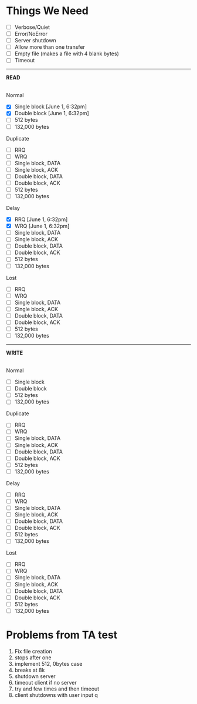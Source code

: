 # Things We Need

- [ ] Verbose/Quiet
- [ ] Error/NoError
- [ ] Server shutdown
- [ ] Allow more than one transfer
- [ ] Empty file (makes a file with 4 blank bytes)
- [ ] Timeout

<hr>

<b> READ </b><br><br>

Normal <br>
- [x] Single block [June 1, 6:32pm]
- [x] Double block [June 1, 6:32pm]
- [ ] 512 bytes
- [ ] 132,000 bytes

Duplicate <br>
- [ ] RRQ
- [ ] WRQ
- [ ] Single block, DATA
- [ ] Single block, ACK
- [ ] Double block, DATA
- [ ] Double block, ACK
- [ ] 512 bytes
- [ ] 132,000 bytes

Delay <br>
- [x] RRQ [June 1, 6:32pm]
- [x] WRQ [June 1, 6:32pm]
- [ ] Single block, DATA
- [ ] Single block, ACK
- [ ] Double block, DATA
- [ ] Double block, ACK
- [ ] 512 bytes
- [ ] 132,000 bytes

Lost <br>
- [ ] RRQ
- [ ] WRQ
- [ ] Single block, DATA
- [ ] Single block, ACK
- [ ] Double block, DATA
- [ ] Double block, ACK
- [ ] 512 bytes
- [ ] 132,000 bytes

<hr>

<b> WRITE </b><br><br>

Normal <br>
- [ ] Single block
- [ ] Double block
- [ ] 512 bytes
- [ ] 132,000 bytes

Duplicate <br>
- [ ] RRQ
- [ ] WRQ
- [ ] Single block, DATA
- [ ] Single block, ACK
- [ ] Double block, DATA
- [ ] Double block, ACK
- [ ] 512 bytes
- [ ] 132,000 bytes

Delay <br>
- [ ] RRQ
- [ ] WRQ
- [ ] Single block, DATA
- [ ] Single block, ACK
- [ ] Double block, DATA
- [ ] Double block, ACK
- [ ] 512 bytes
- [ ] 132,000 bytes

Lost <br>
- [ ] RRQ
- [ ] WRQ
- [ ] Single block, DATA
- [ ] Single block, ACK
- [ ] Double block, DATA
- [ ] Double block, ACK
- [ ] 512 bytes
- [ ] 132,000 bytes

# Problems from TA test

1. Fix file creation
2. stops after one
3. implement 512, 0bytes case
4. breaks at 8k
5. shutdown server
6. timeout client if no server
7. try and few times and then timeout
8. client shutdowns with user input q
